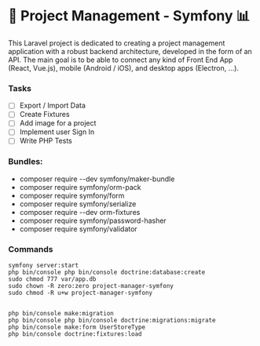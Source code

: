 # 🚀 Project Management - Symfony 📊

This Laravel project is dedicated to creating a project management application with a robust backend architecture, developed in the form of an API. The main goal is to be able to connect any kind of Front End App (React, Vue.js), mobile (Android / iOS), and desktop apps (Electron, ...).

### Tasks

- [ ] Export / Import Data
- [ ] Create Fixtures
- [ ] Add image for a project
- [ ] Implement user Sign In
- [ ] Write PHP Tests

### Bundles:

- composer require --dev symfony/maker-bundle
- composer require symfony/orm-pack
- composer require symfony/form
- composer require symfony/serialize
- composer require --dev orm-fixtures
- composer require symfony/password-hasher
- composer require symfony/validator

### Commands

    symfony server:start
    php bin/console php bin/console doctrine:database:create
    sudo chmod 777 var/app.db
    sudo chown -R zero:zero project-manager-symfony
    sudo chmod -R u+w project-manager-symfony

    
    php bin/console make:migration
    php bin/console php bin/console doctrine:migrations:migrate
    php bin/console make:form UserStoreType
    php bin/console doctrine:fixtures:load
    

